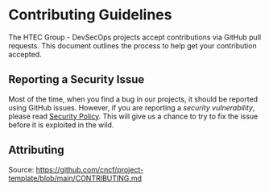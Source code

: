 # Contributing Guidelines

The HTEC Group - DevSecOps projects accept contributions via GitHub pull requests. This document outlines the process
to help get your contribution accepted.

## Reporting a Security Issue

Most of the time, when you find a bug in our projects, it should be reported using GitHub
issues. However, if you are reporting a _security
vulnerability_, please read [Security Policy](https://github.com/htec-infra/.github/security/policy). This will give us a
chance to try to fix the issue before it is exploited in the wild.

## Attributing
Source: https://github.com/cncf/project-template/blob/main/CONTRIBUTING.md
